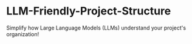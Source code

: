 # LLM-Friendly-Project-Structure
Simplify how Large Language Models (LLMs) understand your project's organization! 
